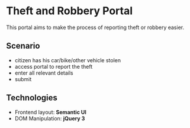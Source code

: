 # Theft and Robbery Portal

This portal aims to make the process of reporting theft or robbery easier.


## Scenario
* citizen has his car/bike/other vehicle stolen
* access portal to report the theft
* enter all relevant details
* submit

## Technologies
* Frontend layout: **Semantic UI**
* DOM Manipulation: **jQuery 3**

